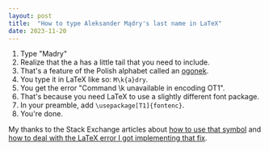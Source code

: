 ```yaml
---
layout: post
title:  "How to type Aleksander Mądry's last name in LaTeX"
date: 2023-11-20
---
```


1. Type "Madry"
2. Realize that the a has a little tail that you need to include.
3. That's a feature of the Polish alphabet called an [ogonek](https://en.wikipedia.org/wiki/Ogonek).
4. You type it in LaTeX like so: `M\k{a}dry`.
5. You get the error "Command \\k unavailable in encoding OT1".
6. That's because you need LaTeX to use a slightly different font package.
7. In your preamble, add `\usepackage[T1]{fontenc}`.
8. You're done.

My thanks to the Stack Exchange articles about [how to use that symbol](https://tex.stackexchange.com/questions/75396/how-to-use-polishhook-symbol) and [how to deal with the LaTeX error I got implementing that fix](https://tex.stackexchange.com/questions/392208/command-k-unavailable-in-encoding-ot1-error-takes-me-to-line-which-doesnt-eve).
